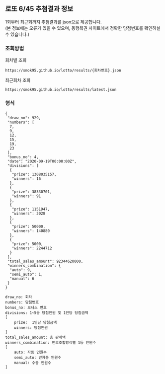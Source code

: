 ## 로또 6/45 추첨결과 정보
1회부터 최근회까지 추첨결과를 json으로 제공합니다.  
(본 정보에는 오류가 있을 수 있으며, 동행복권 사이트에서 정확한 당첨번호를 확인하실 수 있습니다.)

### 조회방법

회차별 조회
```
https://smok95.github.io/lotto/results/{회차번호}.json
```
최근회차 조회
```
https://smok95.github.io/lotto/results/latest.json
```

### 형식
```code
{
 "draw_no": 929,
 "numbers": [
  7,
  9,
  12,
  15,
  19,
  23
 ],
 "bonus_no": 4,
 "date": "2020-09-19T00:00:00Z",
 "divisions": [
  {
   "prize": 1308035157,
   "winners": 16
  },
  {
   "prize": 38330701,
   "winners": 91
  },
  {
   "prize": 1151947,
   "winners": 3028
  },
  {
   "prize": 50000,
   "winners": 140880
  },
  {
   "prize": 5000,
   "winners": 2244712
  }
 ],
 "total_sales_amount": 92344620000,
 "winners_combination": {
  "auto": 9,
  "semi_auto": 1,
  "manual": 6
 }
}
```
```
draw_no: 회차
numbers: 당첨번호
bonus_no: 보너스 번호
divisions: 1~5등 당첨인원 및 1인당 당첨금액
[
    prize:  1인당 당첨금액
    winners: 당첨인원
]
total_sales_amount: 총 판매액
winners_combination: 번호조합방식별 1등 인원수
[
    auto: 자동 인원수
    semi_auto: 반자동 인원수
    manual: 수동 인원수
]
```


